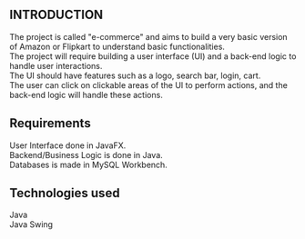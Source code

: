 ## INTRODUCTION

The project is called "e-commerce" and aims to build a very basic version of Amazon or Flipkart to understand basic functionalities.  
The project will require building a user interface (UI) and a back-end logic to handle user interactions.  
The UI should have features such as a logo, search bar, login, cart.  
The user can click on clickable areas of the UI to perform actions, and the back-end logic will handle these actions.  

## Requirements

User Interface done in JavaFX.  
Backend/Business Logic is done in Java.  
Databases is made in MySQL Workbench.  

## Technologies used

Java   
Java Swing
